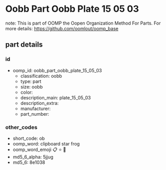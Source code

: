 # Oobb Part Oobb Plate 15 05 03  

note: This is part of OOMP the Oopen Organization Method For Parts. For more details: https://github.com/oomlout/oomp_base

##  part details





### id
* oomp_id: oobb_part_oobb_plate_15_05_03
  * classification: oobb
  * type: part
  * size: oobb
  * color: 
  * description_main: plate_15_05_03
  * description_extra: 
  * manufacturer: 
  * part_number: 

### other_codes
* short_code: ob
* oomp_word: clipboard star frog
* oomp_word_emoji :clipboard: :star: :frog:
* md5_6_alpha: 5jjug
* md5_6: 8e1038